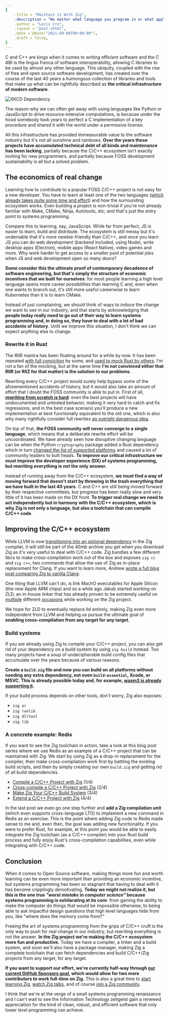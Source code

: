 ```yaml
---
{
    .title = "Maintain it With Zig",
    .description = "No matter what language you program in or what applications you use: everything you do with a computer today is powered at some level by a piece of C/C++ code.",
    .author = "Loris Cro",
    .layout = "post.shtml",
    .date = @date("2021-09-08T00:00:00"),
    .draft = false,
}
---
```


C and C++ are kings when it comes to writing efficient software and the C ABI is the lingua franca of software interoperability, allowing C libraries to be used by almost any other language. This ubiquity, coupled with the rise of free and open source software development, has created over the course of the last 40 years a humongous collection of libraries and tools that make up what can be rightfully described as **the critical infrastructure of modern software**.

![XKCD Dependency](dependency.png "You can bet that's a C/C++ project. From xkcd.")

The reason why we can often get away with using languages like Python or JavaScript to drive resource-intensive computations, is because under the hood somebody took years to perfect a C implementation of a key procedure and shared it with the world under a permissive license.

All this infrastructure has provided immeasurable value to the software industry but it's not all sunshine and rainbows. **Over the years these projects have accumulated technical debt of all kinds and maintenance has been lacking**, partially because the C/C++ ecosystem isn't exactly inviting for new programmers, and partially because FOSS development sustainability is all but a solved problem.


## The economics of real change

Learning how to contribute to a popular FOSS C/C++ project is not easy for a new developer. You have to learn at least one of the two languages ([which already takes quite some time and effort](https://dustri.org/b/my-favourite-c-footgun.html)) and how the surrounding ecosystem works. Even building a project is non-trivial if you're not already familiar with Make, CMake, Ninja, Autotools, etc; and that's just the entry point to systems programming.

Compare this to learning, say, JavaScript. While far from perfect, JS is easier to learn, build and distribute. The ecosystem is still messy but it's undeniable that it's more newbie-friendly than C/C++, and once you learn JS you can do web development (backend included, using Node), write desktop apps (Electron), mobile apps (React Native), video games and more. Why work harder to get access to a smaller pool of potential jobs when JS and web development open so many doors?

**Some consider this the ultimate proof of contemporary decadence of software engineering, but that's simply the structure of economic incentives that we built for ourselves**: for most people learning a high level language opens more career possibilities than learning C and, even when one wants to branch out, it's still more useful careerwise to learn Kubernetes than it is to learn CMake. 

Instead of just complaining, we should think of ways to induce the change we want to see in our industry, and that starts by acknowledging that **people today really need to go out of their way to learn systems programming and, in doing so, they have to deal with a lot of bad accidents of history**. Until we improve this situation, I don't think we can expect anything else to change.


### Rewrite it in Rust

The RIIR mantra has been floating around for a while by now. It has been repeated [with full conviction](https://robert.ocallahan.org/2016/02/rewrite-everything-in-rust.html) by some, and [used to mock Rust by others](https://youtu.be/X7ny7Qrsbd8?t=5391). I'm not a fan of the mocking, but at the same time **I'm not convinced either that RIIR (or RIIZ for that matter) is the solution to our problems**.

Rewriting every C/C++ project would surely help bypass some of the aforementioned accidents of history, but it would also take an amount of effort that I doubt the FOSS community is able to put in. First of all, **[rewriting from scratch is hard](https://www.sqlite.org/whyc.html#why_isn_t_sqlite_coded_in_a_safe_language_)**: even the best projects will have undocumented and untested behavior, making it very hard to catch and fix regressions, and in the best case scenario you'll produce a new implementation at best functionally equivalent to the old one, which is also why many rightfully consider full rewrites [an outright dangerous idea](https://www.joelonsoftware.com/2000/04/06/things-you-should-never-do-part-i/).

On top of that, **the FOSS community will never converge to a single language**, which means that a deliberate rewrite effort will be uncoordinated. We have already seen how disruptive changing language can be when the Python `cryptography` package added a Rust dependency which in turn [changed the list of supported platforms](https://github.com/pyca/cryptography/issues/5771) and caused a lot of community leaders to butt heads. **To improve our critical infrastructure we must improve the developer experience (DX) of systems programming, but rewriting everything is not the only answer.** 

Instead of running away from the C/C++ ecosystem, **we must find a way of moving forward that doesn't start by throwing in the trash everything that we have built in the last 40 years**. C and C++ are still being moved forward by their respective committees, but progress has been really slow and very little of it has been made on the DX front. **To trigger real change we need to act independently but in harmony with the C/C++ ecosystem, which is why Zig is not only a language, but also a toolchain that can compile C/C++ code**.


## Improving the C/C++ ecosystem

While LLVM is now [transitioning into an optional dependency](https://kristoff.it/blog/zig-new-relationship-llvm/) in the Zig compiler, it will still be part of the 40mb archive you get when you download Zig as it's very useful to deal with C/C++ code. Zig bundles a few different libcs to make cross-compilation work out of the box and exposes `zig cc` and `zig c++`, two commands that allow the use of Zig as in-place replacement for Clang. If you want to learn more, Andrew [wrote a full blog post comparing Zig to vanilla Clang](https://andrewkelley.me/post/zig-cc-powerful-drop-in-replacement-gcc-clang.html).

One thing that LLVM can't do, is link MachO executables for Apple Silicon (the new Apple ARM chips) and so a while ago Jakub started working on ZLD, an in-house linker that has already proven to be extremely useful on [multiple](https://dev.to/kristoff/zig-makes-go-cross-compilation-just-work-29ho) different [occasions](https://actually.fyi/posts/zig-makes-rust-cross-compilation-just-work/) while working on the Zig project.

We hope for ZLD to eventually replace lld entirely, making Zig even more independent from LLVM and helping us pursue the ultimate goal of **enabling cross-compilation from any target for any target**.


### Build systems

If you are already using Zig to compile your C/C++ project, you can also get rid of your dependency on a build system by using `zig build` instead. Too many projects have a soup of undecipherable build config files that accumulate over the years because of various reasons. 

**Create a `build.zig` file and now you can build on all platforms without needing any extra dependency, not even `build-essential`, Xcode, or MSVC. This is already possible today and, for example, [wasm3 is already supporting it](https://github.com/wasm3/wasm3).**

If your build process depends on other tools, don't worry, Zig also exposes:



* `zig ar`
* `zig ranlib`
* `zig dlltool`
* `zig lib`


### A concrete example: Redis

If you want to see the Zig toolchain in action, take a look at this blog post series where we use Redis as an example of a C/C++ project that can be maintained with Zig. We start by using Zig as a drop-in replacement for the compiler, then make cross-compilation work first by battling the existing build scripts, and then by simply creating our own `build.zig` and getting rid of all build dependencies. 



* [Compile a C/C++ Project with Zig](https://zig.news/kristoff/compile-a-c-c-project-with-zig-368j) (1/4)
* [Cross-compile a C/C++ Project with Zig](https://zig.news/kristoff/cross-compile-a-c-c-project-with-zig-3599) (2/4)
* [Make Zig Your C/C++ Build System](https://zig.news/kristoff/make-zig-your-c-c-build-system-28g5) (3/4)
* [Extend a C/C++ Project with Zig](https://zig.news/kristoff/extend-a-c-c-project-with-zig-55di) (4/4)

In the last post we even go one step further and **add a Zig compilation unit** (which even supports cross-language LTO) to implement a new command in Redis as an exercise. This is the point where adding Zig code to Redis made sense to me and, even then, the goal was adding new functionality. If you were to prefer Rust, for example, at this point you would be able to easily integrate the Zig toolchain (as a C/C++ compiler) into your Rust build process and fully enjoy Rust's cross-compilation capabilities, even while integrating with C/C++ code.


## Conclusion

When it comes to Open Source software, making things more fun and worth learning can be even more important than providing an economic incentive, but systems programming has been so stagnant that having to deal with it has become cripplingly demotivating. **Today we might not realize it, but this is the one true _"worst mistake in computer science"_ because systems programming is exhilarating at its core**: from gaining the ability to make the computer do things that would be impossible otherwise, to being able to ask impactful design questions that high level languages hide from you, like "where does the memory come from?" 

Freeing the art of systems programming from the grips of C/C++ cruft is the only way to push for real change in our industry, but rewriting everything is not the answer. **In the Zig project we're making the C/C++ ecosystem more fun and productive.** Today we have a compiler, a linker and a build system, and soon we'll also have a package manager, making Zig a complete toolchain that can fetch dependencies and build C/C++/Zig projects from any target, for any target.

**If you want to support our effort, we're currently half-way through [our current GitHub Sponsors goal](https://github.com/ziglang), which would allow for two more contributors to work full-time on Zig.** This is also a great time to [start learning Zig](https://ziglearn.org/), [watch Zig talks](https://zig.show/), and of course [join a Zig community](https://github.com/ziglang/zig/wiki/Community).

I think that we're at the verge of a small systems programming renaissance and I can't wait to see the Information Technology zeitgeist gain a renewed appreciation for the kind of clean, robust, and efficient software that only lower level programming can achieve.






